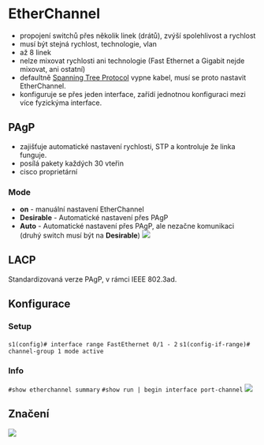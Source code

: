 # EtherChannel

- propojení switchů přes několik linek (drátů), zvýší spolehlivost a rychlost
- musí být stejná rychlost, technologie, vlan
- až 8 linek
- nelze mixovat rychlosti ani technologie (Fast Ethernet a Gigabit nejde mixovat, ani ostatní)
- defaultně [Spanning Tree Protocol](Spanning%20Tree%20Protocol.md) vypne kabel, musí se proto nastavit EtherChannel. 
- konfiguruje se přes jeden interface, zařídí jednotnou konfiguraci mezi více fyzickýma interface.

## PAgP

- zajišťuje automatické nastavení rychlosti, STP a kontroluje že linka funguje.
- posílá pakety každých 30 vteřin
- cisco proprietární

### Mode

- **on** - manuální nastavení EtherChannel 
- **Desirable** - Automatické nastavení přes PAgP
- **Auto** - Automatické nastavení přes PAgP, ale nezačne komunikaci (druhý switch musí být na **Desirable**)
![](Pasted%20image%2020221124181111.png)

## LACP

Standardizovaná verze PAgP, v rámci IEEE 802.3ad.

## Konfigurace

### Setup
`s1(config)# interface range FastEthernet 0/1 - 2`
`s1(config-if-range)# channel-group 1 mode active`

### Info
`#show etherchannel summary`
`#show run | begin interface port-channel`
![](Pasted%20image%2020221124181810.png)
## Značení
![](Pasted%20image%2020221124180130.png)